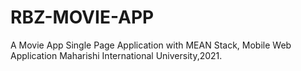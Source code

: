 # RBZ-MOVIE-APP
A Movie App Single Page Application with MEAN Stack,
Mobile Web Application
Maharishi International University,2021.
